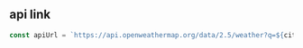 ## api link

```javascript
const apiUrl = `https://api.openweathermap.org/data/2.5/weather?q=${city}&units=metric&appid=${apiKey}`;

```
